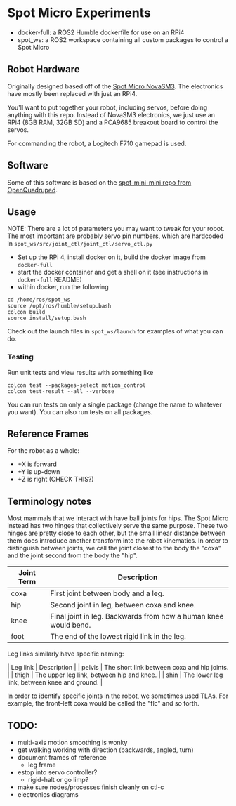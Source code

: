 # Spot Micro Experiments

* docker-full: a ROS2 Humble dockerfile for use on an RPi4
* spot_ws: a ROS2 workspace containing all custom packages to control a Spot Micro

## Robot Hardware

Originally designed based off of the [Spot Micro NovaSM3](https://novaspotmicro.com/). The electronics have mostly been replaced with just an RPi4.

You'll want to put together your robot, including servos, before doing anything with this repo. Instead of NovaSM3 electronics, we just use an RPi4 (8GB RAM, 32GB SD) and a PCA9685 breakout board to control the servos.

For commanding the robot, a Logitech F710 gamepad is used.

## Software

Some of this software is based on the [spot-mini-mini repo from OpenQuadruped](https://github.com/OpenQuadruped/spot_mini_mini).

## Usage

NOTE: There are a lot of parameters you may want to tweak for your robot. The most important are probably servo pin numbers, which are hardcoded in `spot_ws/src/joint_ctl/joint_ctl/servo_ctl.py`

* Set up the RPi 4, install docker on it, build the docker image from `docker-full`
* start the docker container and get a shell on it (see instructions in `docker-full` README)
* within docker, run the following

```
cd /home/ros/spot_ws
source /opt/ros/humble/setup.bash
colcon build
source install/setup.bash
```

Check out the launch files in `spot_ws/launch` for examples of what you can do.

### Testing

Run unit tests and view results with something like

```
colcon test --packages-select motion_control
colcon test-result --all --verbose
```

You can run tests on only a single package (change the name to whatever you want). You can also run tests on all packages.

## Reference Frames

For the robot as a whole:
* +X is forward
* +Y is up-down
* +Z is right (CHECK THIS?)

## Terminology notes

Most mammals that we interact with have ball joints for hips. The Spot Micro instead has two hinges that collectively serve the same purpose.
These two hinges are pretty close to each other, but the small linear distance between them does introduce another transform into the robot kinematics.
In order to distinguish between joints, we call the joint closest to the body the "coxa" and the joint second from the body the "hip".

| Joint Term | Description |
| ---------- | ----------- |
| coxa       | First joint between body and a leg. |
| hip        | Second joint in leg, between coxa and knee. |
| knee       | Final joint in leg. Backwards from how a human knee would bend. |
| foot       | The end of the lowest rigid link in the leg. |

Leg links similarly have specific naming:

| Leg link | Description |
| pelvis   | The short link between coxa and hip joints. |
| thigh    | The upper leg link, between hip and knee. |
| shin     | The lower leg link, between knee and ground. |

In order to identify specific joints in the robot, we sometimes used TLAs. For example, the front-left coxa would be called the "flc" and so forth.

## TODO:

* multi-axis motion smoothing is wonky
* get walking working with direction (backwards, angled, turn)
* document frames of reference
  * leg frame
* estop into servo controller?
  * rigid-halt or go limp?
* make sure nodes/processes finish cleanly on ctl-c
* electronics diagrams
